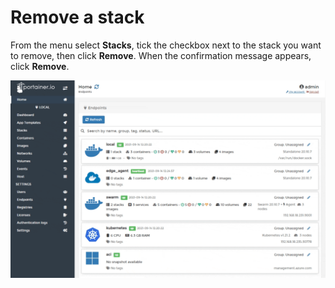 # Remove a stack

From the menu select **Stacks**, tick the checkbox next to the stack you want to remove, then click **Remove**. When the confirmation message appears, click **Remove**.

![](../../../.gitbook/assets/be-stacks-remove-1.gif)

